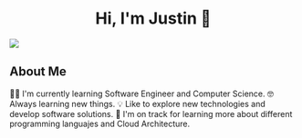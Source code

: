 <div align="center">
<h1 align="center">Hi, I'm Justin 👋</h1>
</div>
<img src="https://imgur.com/a/fqMDxo1.png">

## About Me
👨‍🎓 I'm currently learning Software Engineer and Computer Science.
🤓 Always learning new things.
💡 Like to explore new technologies and develop software solutions.
🌱 I'm on track for learning more about different programming languajes and Cloud Architecture.
